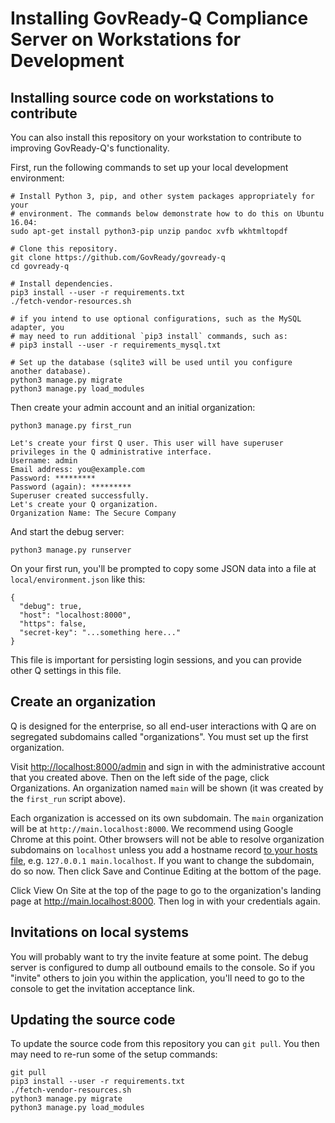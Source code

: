 Installing GovReady-Q Compliance Server on Workstations for Development
=======================================================================

## Installing source code on workstations to contribute

You can also install this repository on your workstation to contribute to improving GovReady-Q's functionality.

First, run the following commands to set up your local development environment:

	# Install Python 3, pip, and other system packages appropriately for your
	# environment. The commands below demonstrate how to do this on Ubuntu 16.04:
	sudo apt-get install python3-pip unzip pandoc xvfb wkhtmltopdf
	
	# Clone this repository.
	git clone https://github.com/GovReady/govready-q
	cd govready-q
	
	# Install dependencies.
	pip3 install --user -r requirements.txt
	./fetch-vendor-resources.sh

	# if you intend to use optional configurations, such as the MySQL adapter, you
	# may need to run additional `pip3 install` commands, such as:
	# pip3 install --user -r requirements_mysql.txt
	
	# Set up the database (sqlite3 will be used until you configure another database).
	python3 manage.py migrate
	python3 manage.py load_modules

Then create your admin account and an initial organization:

	python3 manage.py first_run

	Let's create your first Q user. This user will have superuser privileges in the Q administrative interface.
	Username: admin
	Email address: you@example.com
	Password: *********
	Password (again): *********
	Superuser created successfully.
	Let's create your Q organization.
	Organization Name: The Secure Company

And start the debug server:

	python3 manage.py runserver

On your first run, you'll be prompted to copy some JSON data into a file at `local/environment.json` like this:

    {
      "debug": true,
      "host": "localhost:8000",
      "https": false,
      "secret-key": "...something here..."
    }

This file is important for persisting login sessions, and you can provide other Q settings in this file.

## Create an organization

Q is designed for the enterprise, so all end-user interactions with Q are on segregated subdomains called "organizations". You must set up the first organization.

Visit [http://localhost:8000/admin](http://localhost:8000/admin) and sign in with the administrative account that you created above. Then on the left side of the page, click Organizations. An organization named `main` will be shown (it was created by the `first_run` script above).

Each organization is accessed on its own subdomain. The `main` organization will be at `http://main.localhost:8000`. We recommend using Google Chrome at this point. Other browsers will not be able to resolve organization subdomains on `localhost` unless you add a hostname record [to your hosts file](https://support.rackspace.com/how-to/modify-your-hosts-file/), e.g. `127.0.0.1 main.localhost`. If you want to change the subdomain, do so now. Then click Save and Continue Editing at the bottom of the page.

Click View On Site at the top of the page to go to the organization's landing page at http://main.localhost:8000. Then log in with your credentials again.

## Invitations on local systems

You will probably want to try the invite feature at some point. The debug server is configured to dump all outbound emails to the console. So if you "invite" others to join you within the application, you'll need to go to the console to get the invitation acceptance link.

## Updating the source code

To update the source code from this repository you can `git pull`. You then may need to re-run some of the setup commands:

	git pull
	pip3 install --user -r requirements.txt
	./fetch-vendor-resources.sh
	python3 manage.py migrate
	python3 manage.py load_modules
